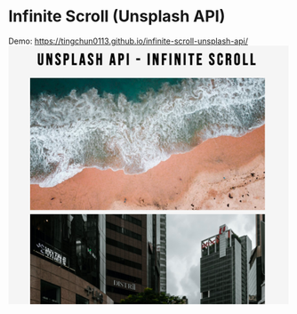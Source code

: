 # Infinite Scroll (Unsplash API)

Demo: https://tingchun0113.github.io/infinite-scroll-unsplash-api/
<br>
<img src="/demo.png">
